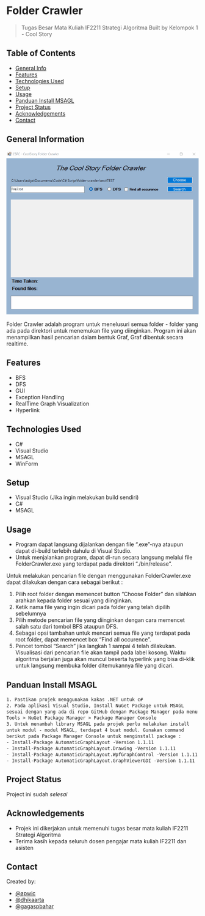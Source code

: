 # Folder Crawler
> Tugas Besar Mata Kuliah IF2211 Strategi Algoritma
> Built by Kelompok 1 - Cool Story

## Table of Contents
* [General Info](#general-information)
* [Features](#features)
* [Technologies Used](#technologies-used)
* [Setup](#setup)
* [Usage](#usage)
* [Panduan Install MSAGL](#panduan-install-msagl)
* [Project Status](#project-status)
* [Acknowledgements](#acknowledgements)
* [Contact](#contact)
<!-- * [License](#license) -->


## General Information
![](./test/foldercrawler.gif)

Folder Crawler adalah program untuk menelusuri semua folder - folder yang ada pada direktori untuk menemukan file yang diinginkan. Program ini akan menampilkan hasil pencarian dalam bentuk Graf, Graf dibentuk secara realtime.

## Features
- BFS 
- DFS
- GUI
- Exception Handling
- RealTime Graph Visualization
- Hyperlink 

## Technologies Used
- C# 
- Visual Studio
- MSAGL
- WinForm

## Setup

- Visual Studio (Jika ingin melakukan build sendiri)
- C#
- MSAGL

## Usage

- Program dapat langsung dijalankan dengan file “.exe”-nya ataupun dapat di-build terlebih dahulu di Visual Studio. 
- Untuk menjalankan program, dapat di-run secara langsung melalui file FolderCrawler.exe yang terdapat pada direktori “./bin/release”.

Untuk melakukan pencarian file dengan menggunakan FolderCrawler.exe dapat dilakukan dengan cara sebagai berikut :

1. Pilih root folder dengan memencet button “Choose Folder” dan silahkan arahkan kepada folder sesuai yang diinginkan.
2. Ketik nama file yang ingin dicari pada folder yang telah dipilih sebelumnya
3. Pilih metode pencarian file yang diinginkan dengan cara memencet salah satu dari tombol BFS ataupun DFS.
4. Sebagai opsi tambahan untuk mencari semua file yang terdapat pada root folder, dapat memencet box “Find all occurence”.
5. Pencet tombol “Search” jika langkah 1 sampai 4 telah dilakukan. Visualisasi dari pencarian file akan tampil pada label kosong. Waktu algoritma berjalan juga akan muncul beserta hyperlink yang bisa di-klik untuk langsung membuka folder ditemukannya file yang dicari.

## Panduan Install MSAGL

    1. Pastikan projek menggunakan kakas .NET untuk c#
    2. Pada aplikasi Visual Studio, Install NuGet Package untuk MSAGL sesuai dengan yang ada di repo GitHub dengan Package Manager pada menu Tools > NuGet Package Manager > Package Manager Console
    3. Untuk menambah library MSAGL pada projek perlu melakukan install untuk modul - modul MSAGL, terdapat 4 buat modul. Gunakan command berikut pada Package Manager Console untuk menginstall package :
    - Install-Package AutomaticGraphLayout -Version 1.1.11
    - Install-Package AutomaticGraphLayout.Drawing -Version 1.1.11
    - Install-Package AutomaticGraphLayout.WpfGraphControl -Version 1.1.11
    - Install-Package AutomaticGraphLayout.GraphViewerGDI -Version 1.1.11



## Project Status
Project ini sudah  _selesai_ 

## Acknowledgements
- Projek ini dikerjakan untuk memenuhi tugas besar mata kuliah IF2211 Strategi Algoritma
- Terima kasih kepada seluruh dosen pengajar mata kuliah IF2211 dan asisten

## Contact
Created by:
- [@apwic](https://github.com/apwic)
- [@dhikaarta](https://github.com/dhikaarta)
- [@gagaspbahar](https://github.com/gagaspbahar)

<!-- Optional -->
<!-- ## License -->
<!-- This project is open source and available under the [... License](). -->

<!-- You don't have to include all sections - just the one's relevant to your project -->
